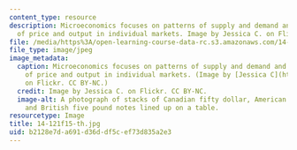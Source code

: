 ```yaml
---
content_type: resource
description: Microeconomics focuses on patterns of supply and demand and the determination
  of price and output in individual markets. Image by Jessica C. on Flickr. CC BY-NC.
file: /media/https%3A/open-learning-course-data-rc.s3.amazonaws.com/14-121-microeconomic-theory-i-fall-2015/b2128e7da691d36ddf5cef73d835a2e3_14-121f15-th.jpg
file_type: image/jpeg
image_metadata:
  caption: Microeconomics focuses on patterns of supply and demand and the determination
    of price and output in individual markets. (Image by [Jessica C](https://flic.kr/p/aeKwtd).
    on Flickr. CC BY-NC.)
  credit: Image by Jessica C. on Flickr. CC BY-NC.
  image-alt: A photograph of stacks of Canadian fifty dollar, American five dollar,
    and British five pound notes lined up on a table.
resourcetype: Image
title: 14-121f15-th.jpg
uid: b2128e7d-a691-d36d-df5c-ef73d835a2e3
---
```

